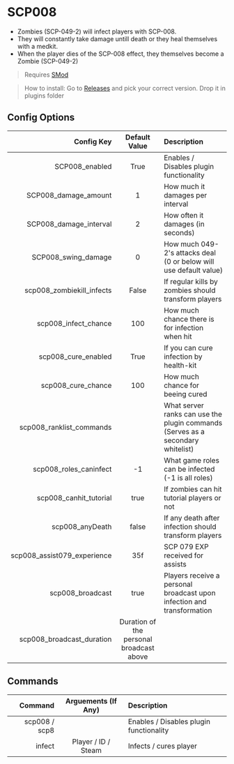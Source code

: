 # SCP008
* Zombies (SCP-049-2) will infect players with SCP-008. 
* They will constantly take damage untill death or they heal themselves with a medkit. 
* When the player dies of the SCP-008 effect, they themselves become a Zombie (SCP-049-2) 

> Requires [SMod](https://github.com/Grover-c13/Smod2/)

> How to install: Go to [Releases](https://github.com/Rnen/SCP008/releases) and pick your correct version. Drop it in plugins folder

## Config Options
Config Key | Default Value | Description
--: | :--: | :--
SCP008_enabled | True | Enables / Disables plugin functionality
SCP008_damage_amount | 1 | How much it damages per interval
SCP008_damage_interval | 2 | How often it damages (in seconds)
SCP008_swing_damage | 0 | How much 049-2's attacks deal (0 or below will use default value)
scp008_zombiekill_infects | False | If regular kills by zombies should transform players
scp008_infect_chance | 100 | How much chance there is for infection when hit
scp008_cure_enabled | True | If you can cure infection by health-kit
scp008_cure_chance | 100 | How much chance for beeing cured
scp008_ranklist_commands | | What server ranks can use the plugin commands (Serves as a secondary whitelist)
scp008_roles_caninfect | -1 | What game roles can be infected (-1 is all roles)
scp008_canhit_tutorial | true | If zombies can hit tutorial players or not
scp008_anyDeath | false | If any death after infection should transform players
scp008_assist079_experience | 35f | SCP 079 EXP received for assists 
scp008_broadcast | true | Players receive a personal broadcast upon infection and transformation
scp008_broadcast_duration | Duration of the personal broadcast above

## Commands
Command | Arguements (If Any) | Description
--: | :--: | :--
scp008 / scp8 |  | Enables / Disables plugin functionality
infect | Player / ID / Steam | Infects / cures player
